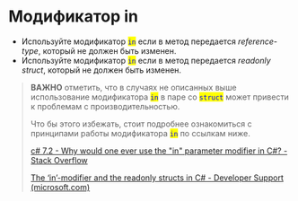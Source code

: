 # Модификатор in

* Используйте модификатор  <mark style="color:blue;">`in`</mark> если в метод передается _reference-type_, который не должен быть изменен.
* Используйте модификатор  <mark style="color:blue;">`in`</mark> если в метод передается _readonly struct_, который не должен быть изменен.

> **ВАЖНО** отметить, что в случаях не описанных выше использование модификатора <mark style="color:blue;">`in`</mark> в паре со <mark style="color:blue;">`struct`</mark> может привести к проблемам с производительностью.
>
> Что бы этого избежать, стоит подробнее ознакомиться с принципами работы модификатора <mark style="color:blue;">`in`</mark> по ссылкам ниже.
>
>
>
> [c# 7.2 - Why would one ever use the "in" parameter modifier in C#? - Stack Overflow](https://stackoverflow.com/questions/52820372/why-would-one-ever-use-the-in-parameter-modifier-in-c)
>
> [The ‘in’-modifier and the readonly structs in C# - Developer Support (microsoft.com)](https://devblogs.microsoft.com/premier-developer/the-in-modifier-and-the-readonly-structs-in-c/)

